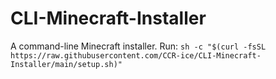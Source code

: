 # CLI-Minecraft-Installer
A command-line Minecraft installer.
Run: ```sh -c "$(curl -fsSL https://raw.githubusercontent.com/CCR-ice/CLI-Minecraft-Installer/main/setup.sh)"```
